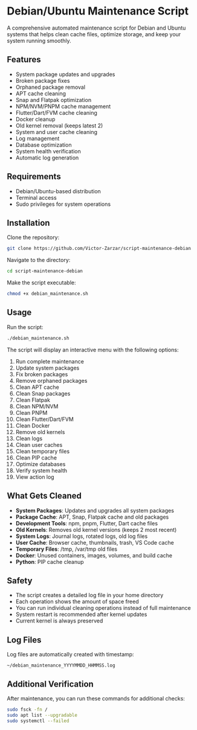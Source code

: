 # Debian/Ubuntu Maintenance Script

A comprehensive automated maintenance script for Debian and Ubuntu systems that helps clean cache files, optimize storage, and keep your system running smoothly.

## Features

- System package updates and upgrades
- Broken package fixes
- Orphaned package removal
- APT cache cleaning
- Snap and Flatpak optimization
- NPM/NVM/PNPM cache management
- Flutter/Dart/FVM cache cleaning
- Docker cleanup
- Old kernel removal (keeps latest 2)
- System and user cache cleaning
- Log management
- Database optimization
- System health verification
- Automatic log generation

## Requirements

- Debian/Ubuntu-based distribution
- Terminal access
- Sudo privileges for system operations

## Installation

Clone the repository:

```bash
git clone https://github.com/Victor-Zarzar/script-maintenance-debian
```

Navigate to the directory:

```bash
cd script-maintenance-debian
```

Make the script executable:

```bash
chmod +x debian_maintenance.sh
```

## Usage

Run the script:

```bash
./debian_maintenance.sh
```

The script will display an interactive menu with the following options:

1. Run complete maintenance
2. Update system packages
3. Fix broken packages
4. Remove orphaned packages
5. Clean APT cache
6. Clean Snap packages
7. Clean Flatpak
8. Clean NPM/NVM
9. Clean PNPM
10. Clean Flutter/Dart/FVM
11. Clean Docker
12. Remove old kernels
13. Clean logs
14. Clean user caches
15. Clean temporary files
16. Clean PIP cache
17. Optimize databases
18. Verify system health
19. View action log

## What Gets Cleaned

- **System Packages**: Updates and upgrades all system packages
- **Package Cache**: APT, Snap, Flatpak cache and old packages
- **Development Tools**: npm, pnpm, Flutter, Dart cache files
- **Old Kernels**: Removes old kernel versions (keeps 2 most recent)
- **System Logs**: Journal logs, rotated logs, old log files
- **User Cache**: Browser cache, thumbnails, trash, VS Code cache
- **Temporary Files**: /tmp, /var/tmp old files
- **Docker**: Unused containers, images, volumes, and build cache
- **Python**: PIP cache cleanup

## Safety

- The script creates a detailed log file in your home directory
- Each operation shows the amount of space freed
- You can run individual cleaning operations instead of full maintenance
- System restart is recommended after kernel updates
- Current kernel is always preserved

## Log Files

Log files are automatically created with timestamp:
```
~/debian_maintenance_YYYYMMDD_HHMMSS.log
```

## Additional Verification

After maintenance, you can run these commands for additional checks:

```bash
sudo fsck -fn /
sudo apt list --upgradable
sudo systemctl --failed
```
